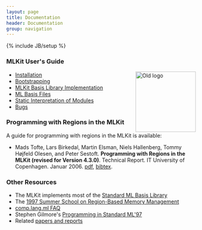 ```yaml
---
layout: page
title: Documentation
header: Documentation
group: navigation
---
```

{% include JB/setup %}

### MLKit User's Guide 

<img width="160" alt="Old logo" align="right" src="{{BASE_PATH}}/images/books.gif">

* [Installation](http://github.com/melsman/mlkit)
* [Bootstrapping]({{BASE_PATH}}/bootstrap.html)
* [MLKit Basis Library Implementation]({{BASE_PATH}}/basis.html)
* [ML Basis Files]({{BASE_PATH}}/mlbasisfiles.html)
* [Static Interpretation of Modules]({{BASE_PATH}}/staticinterp.html)
* [Bugs]({{BASE_PATH}}/bugs.html)

### Programming with Regions in the MLKit

A guide for programming with regions in the MLKit is available:

* Mads Tofte, Lars Birkedal, Martin Elsman, Niels Hallenberg, Tommy
Højfeld Olesen, and Peter Sestoft. __Programming with Regions in the
MLKit (revised for Version 4.3.0)__. Technical Report. IT University of
Copenhagen. Januar 2006. [pdf]({{BASE_PATH}}/pdf/mlkit-4.3.0.pdf), [bibtex]({{BASE_PATH}}/pdf/mlkit-4.3.0-bibtex.txt).

### Other Resources

* The MLKit implements most of the [Standard ML Basis Library](http://sml.sourceforge.net/Basis/)
* The [1997 Summer School on Region-Based Memory Management](http://www.it.edu/research/mlkit/kit2/summerschool.html)
* [comp.lang.ml FAQ](http://www.faqs.org/faqs/meta-lang-faq/)
* Stephen Gilmore's [Programming in Standard ML'97](http://homepages.inf.ed.ac.uk/stg/NOTES/)
* Related [papers and reports]({{BASE_PATH}}/papers.html)